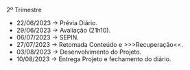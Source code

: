 2º Trimestre
- 22/06/2023 → Prévia Diário. 
- 29/06/2023 → Avaliação (21h10).
- 06/07/2023 → SEPIN.
- 27/07/2023 → Retomada Conteúdo e >>>Recuperação<<.
- 03/08/2023 → Desenvolvimento do Projeto.
- 10/08/2023 → Entrega Projeto e fechamento do diário.
